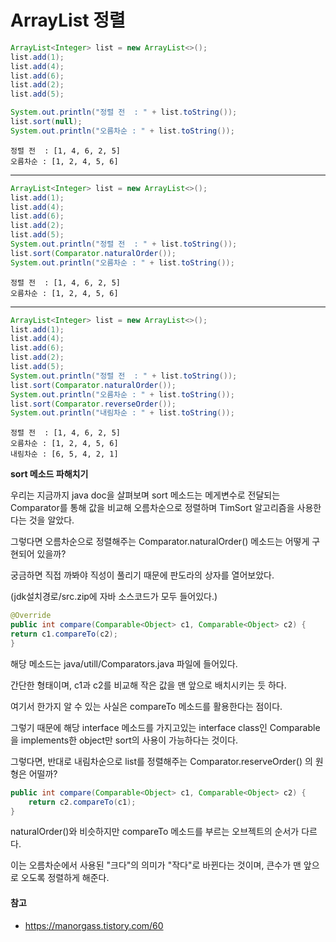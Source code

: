 # ArrayList 정렬

```java
ArrayList<Integer> list = new ArrayList<>();
list.add(1);
list.add(4);
list.add(6);
list.add(2);
list.add(5);

System.out.println("정렬 전  : " + list.toString());
list.sort(null);
System.out.println("오름차순 : " + list.toString());
```

```
정렬 전  : [1, 4, 6, 2, 5]
오름차순 : [1, 2, 4, 5, 6]
```



---



```java
ArrayList<Integer> list = new ArrayList<>();
list.add(1);
list.add(4);
list.add(6);
list.add(2);
list.add(5);
System.out.println("정렬 전  : " + list.toString());
list.sort(Comparator.naturalOrder());
System.out.println("오름차순 : " + list.toString());
```

```
정렬 전  : [1, 4, 6, 2, 5]
오름차순 : [1, 2, 4, 5, 6]
```



---



```java
ArrayList<Integer> list = new ArrayList<>();
list.add(1);
list.add(4);
list.add(6);
list.add(2);
list.add(5);
System.out.println("정렬 전  : " + list.toString());
list.sort(Comparator.naturalOrder());
System.out.println("오름차순 : " + list.toString());
list.sort(Comparator.reverseOrder());
System.out.println("내림차순 : " + list.toString());
```

```
정렬 전  : [1, 4, 6, 2, 5]
오름차순 : [1, 2, 4, 5, 6]
내림차순 : [6, 5, 4, 2, 1]
```



**sort 메소드 파해치기**

우리는 지금까지 java doc을 살펴보며 sort 메소드는 메게변수로 전달되는 Comparator를 통해 값을 비교해 오름차순으로 정렬하며 TimSort 알고리즘을 사용한다는 것을 알았다.

그렇다면 오름차순으로 정렬해주는 Comparator.naturalOrder() 메소드는 어떻게 구현되어 있을까?

궁금하면 직접 까봐야 직성이 풀리기 때문에 판도라의 상자를 열어보았다.

(jdk설치경로/src.zip에 자바 소스코드가 모두 들어있다.)

```java
@Override
public int compare(Comparable<Object> c1, Comparable<Object> c2) {
return c1.compareTo(c2);
}
```

해당 메소드는 java/utill/Comparators.java 파일에 들어있다.

간단한 형태이며, c1과 c2를 비교해 작은 값을 맨 앞으로 배치시키는 듯 하다.

여기서 한가지 알 수 있는 사실은 compareTo 메소드를 활용한다는 점이다.

그렇기 때문에 해당 interface 메소드를 가지고있는 interface class인 Comparable을 implements한 object만 sort의 사용이 가능하다는 것이다.

그렇다면, 반대로 내림차순으로 list를 정렬해주는 Comparator.reserveOrder() 의 원형은 어떨까?

```java
public int compare(Comparable<Object> c1, Comparable<Object> c2) {
    return c2.compareTo(c1);
}
```

naturalOrder()와 비슷하지만 compareTo 메소드를 부르는 오브젝트의 순서가 다르다.

이는 오름차순에서 사용된 "크다"의 의미가 "작다"로 바뀐다는 것이며, 큰수가 맨 앞으로 오도록 정렬하게 해준다.



#### 참고

- https://manorgass.tistory.com/60